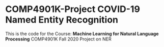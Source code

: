 # COMP4901K-Project COVID-19 Named Entity Recognition 
This is the code for the Course: **Machine Learning for Natural Language Processing** COMP4901K Fall 2020 Project on NER
